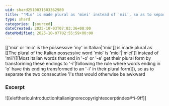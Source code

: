 ```yaml
---
uid: shard2510031503362980
title: "'Mio' is made plural as 'miei' instead of 'mii', so as to separate the two consecutive 'i's that would otherwise be awkward"
type: shard
categories: [sourced]
dateCreated: 2025-10-03T07:03:36+00:00
dateModified: 2025-10-07T02:55:59+00:00
---
```

[['mia' or 'mio' is the possessive 'my' in Italian|'mio']] is made plural as [[The plural of the Italian possessive word 'mio' is 'miei'|'miei']] instead of 'mii'([[Most Italian words that end in '-o' or '-e' get their plural form by transforming these endings to '-i'|following the rule where words ending in 'o' have this ending transformed to an '-i' in their plural form]]), so as to separate the two consecutive 'i's that would otherwise be awkward
### Excerpt
![[eleftheriouIntroductionItalianignorecopyrightexcerptindex#^i-9ff]]